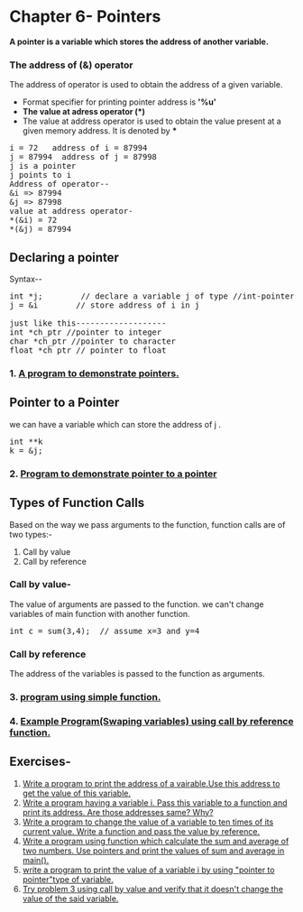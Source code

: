 # Chapter 6- Pointers
<strong>A pointer is a variable which stores the address of another variable.</strong>

### The <b>address of (&)</b> operator
The address of operator is used to obtain the address of a given variable.
<ul>
<li>
Format specifier for printing pointer address is <b>'%u'</b>

</li>
<li> <b>The value at adress operator (*)
</b></li>
<li>The value at address operator is used to obtain the value present at a given memory address. It is denoted by <b>*</b></li>
</ul>
<pre>
i = 72   address of i = 87994
j = 87994  address of j = 87998
j is a pointer
j points to i
Address of operator--
&i => 87994
&j => 87998
value at address operator-
*(&i) = 72
*(&j) = 87994
</pre>

## Declaring a pointer
Syntax--
<pre>
int *j;        // declare a variable j of type //int-pointer
j = &i        // store address of i in j

just like this-------------------
int *ch_ptr //pointer to integer
char *ch_ptr //pointer to character
float *ch_ptr // pointer to float
</pre>
### 1. <a href="ex1.c">A program to demonstrate pointers.</a>

## Pointer to a Pointer
we can have a variable which  can store the address of j .
<pre>int **k
k = &j;</pre>
### 2. <a href="ex2.c">Program to demonstrate pointer to a pointer</a>

## Types of Function Calls
Based on the way we pass arguments to the function, function calls are of two types:-
<ol>
<li>Call by value</li>
<li>Call by reference</li>
</ol>

### Call by value-
The value of arguments are passed to the function.
we can't change variables of main function with another function.
<pre>
int c = sum(3,4);  // assume x=3 and y=4
</pre>
### Call by reference
The address of the variables is passed to the function as arguments.

### 3. <a href="ex3.c">program using simple function.</a>
### 4. <a href="ex4.c">Example Program(Swaping variables) using call by reference function. </a>
## Exercises-
<ol>
<li><a href="q1.c"> Write a program to print the address of a vairable.Use this address to get the value of this variable.</a></li>
<li><a href="q2.c">Write a program having a variable i. Pass this variable to a function and print its address. Are those addresses same? Why?</a></li>
<li><a href="q3.c">Write a program to change the value of a variable to ten times of its current value. Write a function and pass the value by reference.</a></li>
<li><a href="q4.c">Write a program using function which calculate the sum and average of two numbers.
Use pointers and print the values of sum and average in main().</a></li>
<li><a href="q5.c">write a program to print the value of a variable i by using "pointer to pointer"type of variable.</a></li>
<li><a href="q6.c">Try problem 3 using call by value and verify that it doesn't change the value of the said variable.</a></li>
</ol>